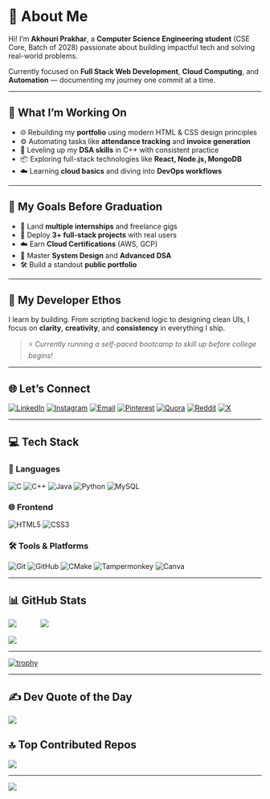 # 💫 About Me

Hi! I’m **Akhouri Prakhar**, a **Computer Science Engineering student** (CSE Core, Batch of 2028) passionate about building impactful tech and solving real-world problems.

Currently focused on **Full Stack Web Development**, **Cloud Computing**, and **Automation** — documenting my journey one commit at a time.

---

## 🚀 What I’m Working On

- 🌐 Rebuilding my **portfolio** using modern HTML & CSS design principles  
- ⚙️ Automating tasks like **attendance tracking** and **invoice generation**  
- 🧠 Leveling up my **DSA skills** in C++ with consistent practice  
- 📦 Exploring full-stack technologies like **React, Node.js, MongoDB**  
- ☁️ Learning **cloud basics** and diving into **DevOps workflows**  

---

## 🎯 My Goals Before Graduation

- 💼 Land **multiple internships** and freelance gigs  
- 🚀 Deploy **3+ full-stack projects** with real users  
- ☁️ Earn **Cloud Certifications** (AWS, GCP)  
- 🧩 Master **System Design** and **Advanced DSA**  
- 🛠️ Build a standout **public portfolio**  

---

## 🧠 My Developer Ethos

I learn by building. From scripting backend logic to designing clean UIs, I focus on **clarity**, **creativity**, and **consistency** in everything I ship.

> ⚡ *Currently running a self-paced bootcamp to skill up before college begins!*

---

## 🌐 Let’s Connect

[![LinkedIn](https://img.shields.io/badge/LinkedIn-%230077B5.svg?logo=linkedin&logoColor=white)](https://linkedin.com/in/akhouri-prakhar-522968310)
[![Instagram](https://img.shields.io/badge/Instagram-%23E4405F.svg?logo=Instagram&logoColor=white)](https://instagram.com/akhouriprakhar)
[![Email](https://img.shields.io/badge/Email-D14836?logo=gmail&logoColor=white)](mailto:akprakhar29@gmail.com)
[![Pinterest](https://img.shields.io/badge/Pinterest-%23E60023.svg?logo=Pinterest&logoColor=white)](https://pinterest.com/akhouriprakhar)
[![Quora](https://img.shields.io/badge/Quora-%23B92B27.svg?logo=Quora&logoColor=white)](https://quora.com/profile/Akhouri-Prakhar)
[![Reddit](https://img.shields.io/badge/Reddit-%23FF4500.svg?logo=Reddit&logoColor=white)](https://reddit.com/user/AkhouriPrakhar)
[![X](https://img.shields.io/badge/X-black.svg?logo=X&logoColor=white)](https://x.com/PrakharAkhouri)

---

## 💻 Tech Stack

### 🔣 Languages

![C](https://img.shields.io/badge/c-%2300599C.svg?style=for-the-badge&logo=c&logoColor=white)
![C++](https://img.shields.io/badge/c++-%2300599C.svg?style=for-the-badge&logo=c%2B%2B&logoColor=white)
![Java](https://img.shields.io/badge/java-%23ED8B00.svg?style=for-the-badge&logo=openjdk&logoColor=white)
![Python](https://img.shields.io/badge/python-3670A0?style=for-the-badge&logo=python&logoColor=ffdd54)
![MySQL](https://img.shields.io/badge/mysql-4479A1.svg?style=for-the-badge&logo=mysql&logoColor=white)

### 🌐 Frontend

![HTML5](https://img.shields.io/badge/html5-%23E34F26.svg?style=for-the-badge&logo=html5&logoColor=white)
![CSS3](https://img.shields.io/badge/css3-%231572B6.svg?style=for-the-badge&logo=css3&logoColor=white)

### 🛠 Tools & Platforms

![Git](https://img.shields.io/badge/git-%23F05033.svg?style=for-the-badge&logo=git&logoColor=white)
![GitHub](https://img.shields.io/badge/github-%23121011.svg?style=for-the-badge&logo=github&logoColor=white)
![CMake](https://img.shields.io/badge/CMake-%23008FBA.svg?style=for-the-badge&logo=cmake&logoColor=white)
![Tampermonkey](https://img.shields.io/badge/tampermonkey-%2300485B.svg?style=for-the-badge&logo=tampermonkey&logoColor=white)
![Canva](https://img.shields.io/badge/Canva-%2300C4CC.svg?style=for-the-badge&logo=Canva&logoColor=white)

---

## 📊 GitHub Stats

<p align="left">
  <img src="https://github-readme-stats.vercel.app/api?username=akhouriprakhar&theme=dark&hide_border=true&include_all_commits=true&count_private=false" />
  <img src="https://via.placeholder.com/40x1/000000/000000?text=+" width="40" height="1" />
  <img src="https://nirzak-streak-stats.vercel.app/?user=akhouriprakhar&theme=dark&hide_border=true" />
</p>

![](https://github-readme-stats.vercel.app/api/top-langs/?username=akhouriprakhar&theme=dark&hide_border=true&layout=compact)

---

[![trophy](https://github-profile-trophy.vercel.app/?username=ryo-ma&theme=onedark)](https://github.com/ryo-ma/github-profile-trophy)

---


## ✍️ Dev Quote of the Day

![](https://quotes-github-readme.vercel.app/api?type=horizontal&theme=radical)

## 🔝 Top Contributed Repos

![](https://github-contributor-stats.vercel.app/api?username=akhouriprakhar&limit=5&theme=shadow_blue&combine_all_yearly_contributions=true)

---

[![](https://visitcount.itsvg.in/api?id=akhouriprakhar&icon=0&color=8)](https://visitcount.itsvg.in)
